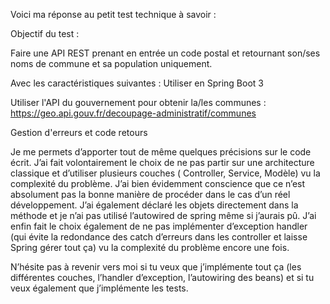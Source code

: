 Voici ma réponse au petit test technique à savoir :

Objectif du test :


Faire une API REST prenant en entrée un code postal et retournant son/ses noms de commune et sa population uniquement.


Avec les caractéristiques suivantes :
Utiliser en Spring Boot 3


Utiliser l'API du gouvernement pour obtenir la/les communes : https://geo.api.gouv.fr/decoupage-administratif/communes



Gestion d'erreurs et code retours

Je me permets d’apporter tout de même quelques précisions sur le code écrit.
J’ai fait volontairement le choix de ne pas partir sur une architecture classique et d’utiliser plusieurs couches ( Controller, Service, Modèle) vu la complexité du problème.
J’ai bien évidemment conscience que ce n’est absolument pas la bonne manière de procéder dans le cas d’un réel développement.
J’ai également déclaré les objets directement dans la méthode et je n’ai pas utilisé l’autowired de spring même si j’aurais pû.
J’ai enfin fait le choix également de ne pas implémenter d’exception handler (qui évite la redondance des catch d’erreurs dans les controller et laisse Spring gérer tout ça) vu la complexité du problème encore une fois.

N’hésite pas à revenir vers moi si tu veux que j’implémente tout ça (les différentes couches, l’handler d’exception, l’autowiring des beans) et si tu veux également que j’implémente les tests.



